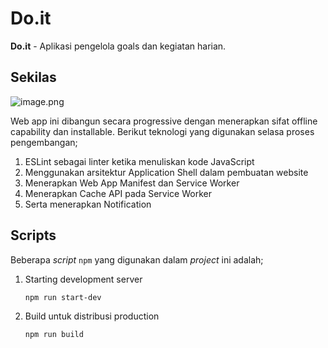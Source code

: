 # Do.it

**Do.it** - Aplikasi pengelola goals dan kegiatan harian.

## Sekilas

![image.png](https://github.com/ramadanriz/do-it/blob/768e23b81bec4ae6f9bd770f9ae5f0478408c68f/screencapture.PNG)

Web app ini dibangun secara progressive dengan menerapkan sifat offline capability dan installable. Berikut teknologi yang digunakan selasa proses pengembangan;

1. ESLint sebagai linter ketika menuliskan kode JavaScript
2. Menggunakan arsitektur Application Shell dalam pembuatan website
3. Menerapkan Web App Manifest dan Service Worker
4. Menerapkan Cache API pada Service Worker
5. Serta menerapkan Notification

## Scripts

Beberapa *script* `npm` yang digunakan dalam *project* ini adalah;

1. Starting development server

   `npm run start-dev`

2. Build untuk distribusi production

   `npm run build`

